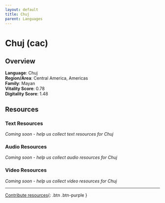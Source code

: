 ```yaml
---
layout: default
title: Chuj
parent: Languages
---
```


# Chuj (cac)

## Overview

**Language**: Chuj  
**Region/Area**: Central America, Americas  
**Family**: Mayan  
**Vitality Score**: 0.78  
**Digitality Score**: 1.48  

## Resources

### Text Resources
*Coming soon - help us collect text resources for Chuj*

### Audio Resources
*Coming soon - help us collect audio resources for Chuj*

### Video Resources
*Coming soon - help us collect video resources for Chuj*

---

[Contribute resources](https://fairtrain.github.io/){: .btn .btn-purple }
